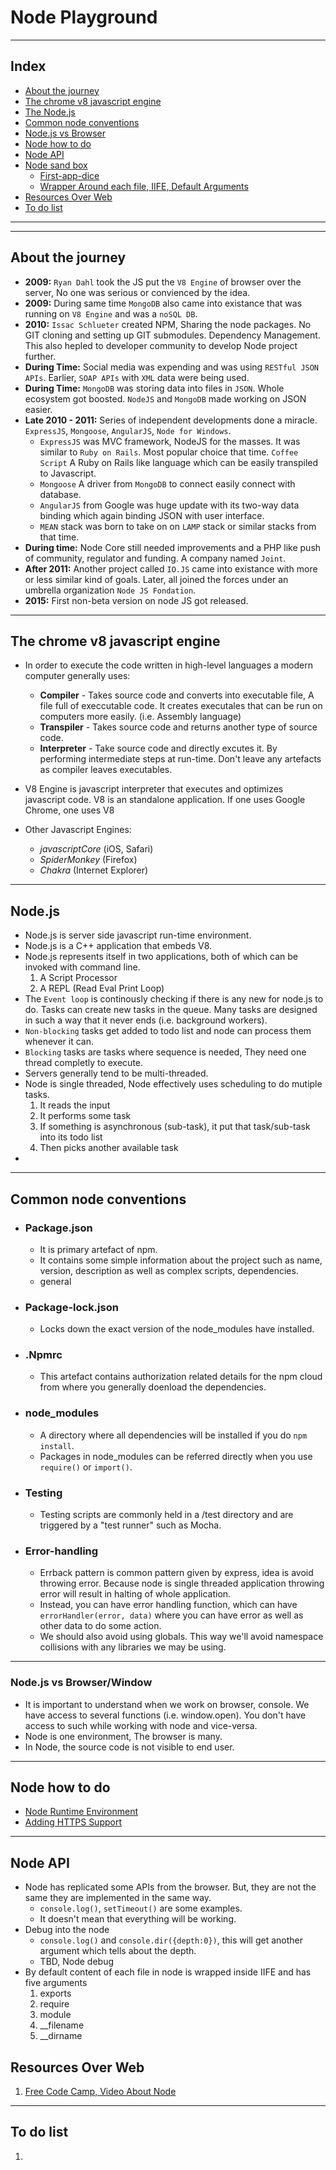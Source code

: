 # Node Playground

<!-- Description - What this document is about -->
___

## Index

- [About the journey](#journey)
- [The chrome v8 javascript engine](#chrome-v8)
- [The Node.js](#node-js)
- [Common node conventions](#node-conventions)
- [Node.js vs Browser](#node-vs-browser)
- [Node how to do](#node-how-to-do)
- [Node API](#node-api)
- [Node sand box](./node-sandbox)
    - [First-app-dice](./node-sandbox/first-app-dice)
    - [Wrapper Around each file, IIFE, Default Arguments](./node-sandbox/wrapping-iife-file)
- [Resources Over Web](#resources)
- [To do list](#to-do)

___

---

## About the journey<a name="journey"></a>

- __2009:__ `Ryan Dahl` took the JS put the `V8 Engine` of browser over the server, No one was serious or convienced by the idea.
- __2009:__ During same time `MongoDB` also came into existance that was running on `V8 Engine` and was a `noSQL DB`.
- __2010:__ `Issac Schlueter` created NPM, Sharing the node packages. No GIT cloning and setting up GIT submodules. Dependency Management. This also hepled to developer community to develop Node project further.
- __During Time:__ Social media was expending and was using `RESTful JSON APIs`. Earlier, `SOAP APIs` with `XML` data were being used.
- __During Time:__ `MongoDB` was storing data into files in `JSON`. Whole ecosystem got boosted. `NodeJS` and `MongoDB` made working on JSON easier.
- __Late 2010 - 2011:__ Series of independent developments done a miracle. `ExpressJS`, `Mongoose`, `AngularJS`, `Node for Windows`.
    - `ExpressJS` was MVC framework, NodeJS for the masses. It was similar to `Ruby on Rails`. Most popular choice that time. `Coffee Script` A Ruby on Rails like language which can be easily transpiled to Javascript.
    - `Mongoose` A driver from `MongoDB` to connect easily connect with database.
    - `AngularJS` from Google was huge update with its two-way data binding which again binding JSON with user interface.
    - `MEAN` stack was born to take on on `LAMP` stack or similar stacks from that time.
- __During time:__ Node Core still needed improvements and a PHP like push of community, regulator and funding. A company named `Joint`.
- __After 2011:__ Another project called `IO.JS` came into existance with more or less similar kind of goals. Later, all joined the forces under an umbrella organization `Node JS Fondation`.
- __2015:__ First non-beta version on node JS got released.

---

## The chrome v8 javascript engine<a name="chrome-v8"></a>

- In order to execute the code written in high-level languages a modern computer generally uses:

    - __Compiler__ - Takes source code and converts into executable file, A file full of execcutable code. It creates executales that can be run on computers more easily. (i.e. Assembly language)
    - __Transpiler__ - Takes source code and returns another type of source code.      
    - __Interpreter__ - Take source code and directly excutes it. By performing intermediate steps at run-time. Don't leave any artefacts as compiler leaves executables.
- V8 Engine is javascript interpreter that executes and optimizes javascript code. V8 is an standalone application. If one uses Google Chrome, one uses V8
- Other Javascript Engines:
    - *javascriptCore* (iOS, Safari)
    - *SpiderMonkey* (Firefox)
    - *Chakra* (Internet Explorer)

---

## Node.js<a name="node-js"></a>

- Node.js is server side javascript run-time environment.
- Node.js is a C++ application that embeds V8.
- Node.js represents itself in two applications, both of which can be invoked with command line.
    1. A Script Processor
    2. A REPL (Read Eval Print Loop)
- The `Event loop` is continously checking if there is any new for node.js to do. Tasks can create new tasks in the queue. Many tasks are designed in such a way that it never ends (i.e. background workers).
- `Non-blocking` tasks get added to todo list and node can process them whenever it can.
- `Blocking` tasks are tasks where sequence is needed, They need one thread completly to execute.
- Servers generally tend to be multi-threaded. 
- Node is single threaded, Node effectively uses scheduling to do mutiple tasks.
    1. It reads the input
    2. It performs some task
    3. If something is asynchronous (sub-task), it put that task/sub-task into its todo list
    4. Then picks another available task
- 

---

## Common node conventions<a name="node-conventions"></a>

- ### Package.json
    - It is primary artefact of npm.
    - It contains some simple information about the project such as name, version, description as well as complex scripts, dependencies.
    - general

- ### Package-lock.json
    - Locks down the exact version of the node_modules have installed.

- ### .Npmrc
    - This artefact contains authorization related details for the npm cloud from where you generally doenload the dependencies.

- ### node_modules
    - A directory where all dependencies will be installed if you do `npm install`.
    - Packages in node_modules can be referred directly when you use `require()` or `import()`.

- ### Testing 
    - Testing scripts are commonly held in a /test directory and are triggered by a "test runner" such as Mocha.

- ### Error-handling
    - Errback pattern is common pattern given by express, idea is avoid throwing error. Because node is single threaded application throwing error will result in halting of whole application.
    - Instead, you can have error handling function, which can have `errorHandler(error, data)` where you can have error as well as other data to do some action.
    - We should also avoid using globals. This way we'll avoid namespace collisions with any libraries we may be using.

---

### Node.js vs Browser/Window<a name="node-vs-browser"></a>

- It is important to understand when we work on browser, console. We have access to several functions (i.e. window.open). You don't have access to such while working with node and vice-versa.
- Node is one environment, The browser is many.
- In Node, the source code is not visible to end user.

---

## Node how to do<a name="node-how-to-do"></a>

- [Node Runtime Environment](./node-environment.md)
- [Adding HTTPS Support](./adding-https-support.md)

---

## Node API<a name="node-api"></a>

- Node has replicated some APIs from the browser. But, they are not the same they are implemented in the same way. 
    - `console.log()`, `setTimeout()` are some examples. 
    - It doesn't mean that everything will be working. 
- Debug into the node
    - `console.log()` and `console.dir({depth:0})`, this will get another argument which tells about the depth.
    - TBD, Node debug
- By default content of each file in node is wrapped inside IIFE and has five arguments
    1. exports
    2. require
    3. module
    4. __filename
    5. __dirname

## Resources Over Web<a name="resources"></a>

1. [Free Code Camp, Video About Node](https://www.youtube.com/watch?v=gG3pytAY2MY)

---

## To do list<a name="to-do"></a>

1. <!-- list of the to do points about this document, till the document is not completed -->